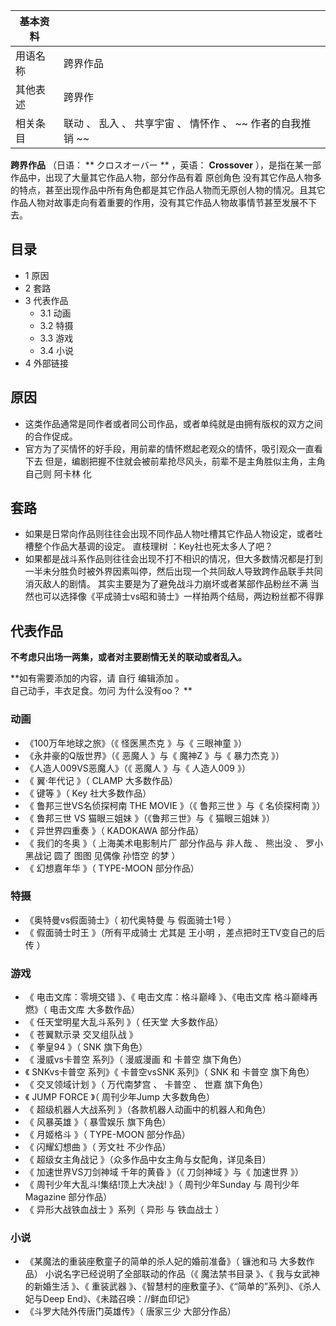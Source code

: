 |  **基本资料**  ||
|---|---|
|用语名称  |  跨界作品   |
|其他表述  |  跨界作   |
|相关条目  |  联动  、  乱入  、  共享宇宙  、  情怀作  、 ~~ 作者的自我推销  ~~  |
  
**跨界作品** （日语： ** クロスオーバー  ** ，英语： **Crossover** ），是指在某一部作品中，出现了大量其它作品人物，部分作品有着
原创角色
没有其它作品人物多的特点，甚至出现作品中所有角色都是其它作品人物而无原创人物的情况。且其它作品人物对故事走向有着重要的作用，没有其它作品人物故事情节甚至发展不下去。

##  目录

  * 1  原因 
  * 2  套路 
  * 3  代表作品 
    * 3.1  动画 
    * 3.2  特摄 
    * 3.3  游戏 
    * 3.4  小说 
  * 4  外部链接 

##  原因

  * 这类作品通常是同作者或者同公司作品，或者单纯就是由拥有版权的双方之间的合作促成。 
  * 官方为了买情怀的好手段，用前辈的情怀燃起老观众的情怀，吸引观众一直看下去  但是，编剧把握不住就会被前辈抢尽风头，前辈不是主角胜似主角，主角自己则  阿卡林  化 

##  套路

  * 如果是日常向作品则往往会出现不同作品人物吐槽其它作品人物设定，或者吐槽整个作品大基调的设定。  直枝理树  ：Key社也死太多人了吧？ 
  * 如果都是战斗系作品则往往会出现不打不相识的情况，但大多数情况都是打到一半未分胜负时被外界因素叫停，然后出现一个共同敌人导致跨作品联手共同消灭敌人的剧情。  其实主要是为了避免战斗力崩坏或者某部作品粉丝不满  当然也可以选择像《平成骑士vs昭和骑士》一样拍两个结局，两边粉丝都不得罪 

##  代表作品

**不考虑只出场一两集，或者对主要剧情无关的联动或者乱入。**

**如有需要添加的内容，请 自行  编辑添加  。  
自己动手，丰衣足食。勿问  为什么没有oo？  **

###  动画

  * 《100万年地球之旅》（《  怪医黑杰克  》与《  三眼神童  》） 
  * 《永井豪的Q版世界》（《  恶魔人  》与《  魔神Z  》与《  暴力杰克  》） 
  * 《人造人009VS恶魔人》（《  恶魔人  》与《  人造人009  》） 
  * 《  翼·年代记  》（  CLAMP  大多数作品） 
  * 《  键等  》（  Key  社大多数作品） 
  * 《  鲁邦三世VS名侦探柯南 THE MOVIE  》（《  鲁邦三世  》与《  名侦探柯南  》） 
  * 《  鲁邦三世 VS 猫眼三姐妹  》（《鲁邦三世》与《  猫眼三姐妹  》） 
  * 《  异世界四重奏  》（  KADOKAWA  部分作品） 
  * 《  我们的冬奥  》（  上海美术电影制片厂  部分作品与  非人哉  、  熊出没  、  罗小黑战记  圆了  图图  见偶像  孙悟空  的梦  ） 
  * 《  幻想嘉年华  》（  TYPE-MOON  部分作品） 

###  特摄

  * 《奥特曼vs假面骑士》（  初代奥特曼  与  假面骑士1号  ） 
  * 《  假面骑士时王  》（所有平成骑士  尤其是  王小明  ，差点把时王TV变自己的后传  ） 

###  游戏

  * 《  电击文库：零境交错  》、《  电击文库：格斗巅峰  》、《电击文库 格斗巅峰再燃》（  电击文库  大多数作品） 
  * 《  任天堂明星大乱斗系列  》（  任天堂  大多数作品） 
  * 《  苍翼默示录 交叉组队战  》 
  * 《  拳皇94  》（  SNK  旗下角色） 
  * 《  漫威vs卡普空  系列》（  漫威漫画  和  卡普空  旗下角色） 
  * 《  SNKvs卡普空  系列》《  卡普空vsSNK  系列》（  SNK  和  卡普空  旗下角色） 
  * 《  交叉领域计划  》（  万代南梦宫  、  卡普空  、  世嘉  旗下角色） 
  * 《  JUMP FORCE  》（  周刊少年Jump  大多数角色） 
  * 《  超级机器人大战系列  》（各款机器人动画中的机器人和角色） 
  * 《  风暴英雄  》（  暴雪娱乐  旗下角色） 
  * 《  月姬格斗  》（  TYPE-MOON  部分作品） 
  * 《  闪耀幻想曲  》（  芳文社  不少作品） 
  * 《  超级女主角战记  》（众多作品中女主角与女配角，详见条目） 
  * 《  加速世界VS刀剑神域 千年的黄昏  》（《  刀剑神域  》与《  加速世界  》） 
  * 《  周刊少年大乱斗!集结!顶上大决战!  》（  周刊少年Sunday  与  周刊少年Magazine  部分作品） 
  * 《  异形大战铁血战士  》系列（  异形  与  铁血战士  ） 

###  小说

  * 《某魔法的重装座敷童子的简单的杀人妃的婚前准备》（  镰池和马  大多数作品）  小说名字已经说明了全部联动的作品（《  魔法禁书目录  》、《  我与女武神的新婚生活  》、《  重装武器  》、《智慧村的座敷童子》、《“简单的”系列》、《杀人妃与Deep End》、《未踏召唤：//鲜血印记》 
  * 《斗罗大陆外传唐门英雄传》（  唐家三少  大部分作品） 
